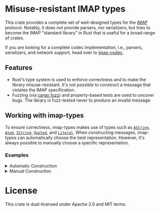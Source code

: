 # Misuse-resistant IMAP types

This crate provides a complete set of well-designed types for the [IMAP] protocol.
Notably, it does *not* provide parsers, nor serializers, but tries to become the IMAP "standard library" in Rust that is
useful for a broad range of crates.

If you are looking for a complete codec implementation, i.e., parsers, serializers, and network support, head over to [imap-codec].

## Features

* Rust's type system is used to enforce correctness and to make the library misuse-resistant.
  It's not possible to construct a message that violates the IMAP specification.
* Fuzzing (via [cargo fuzz]) and property-based tests are used to uncover bugs.
  The library is fuzz-tested never to produce an invalid message.

## Working with imap-types

To ensure correctness, imap-types makes use of types such as
[`AString`](core::AString),
[`Atom`](core::Atom),
[`IString`](core::IString),
[`Quoted`](core::Quoted), and
[`Literal`](core::Literal).
When constructing messages, imap-types can automatically choose the best representation.
However, it's always possible to manually choose a specific representation.

### Examples

<details>
<summary>Automatic Construction</summary>

This ...

```rust
Command::new(
    "A1",
    CommandBody::login("alice", "password").unwrap(),
).unwrap();
```

... will produce ...

```imap
A1 LOGIN alice password
```

However, ...

```rust
Command::new(
    "A1",
    CommandBody::login("alice\"", b"\xCA\xFE".as_ref()).unwrap(),
)
.unwrap();
```

... will produce ...

```imap
A1 LOGIN "alice\"" {2}
\xCA\xFE
```

Also, the construction ...

```rust
Command::new(
    "A1",
    CommandBody::login("alice\x00", "password").unwrap(),
).unwrap();
```

... will fail because IMAP doesn't allow NULL bytes in the username (nor password).
</details>

<details>
<summary>Manual Construction</summary>

You can also use ...

```rust
Command::new(
    "A1",
    CommandBody::login(Literal::try_from("alice").unwrap(), "password").unwrap(),
)
.unwrap();
```

... to produce ...

```imap
A1 LOGIN {5}
alice password
```

... even though "alice" could be encoded more simply with an atom or quoted string.

Also, you can use Rust literals and resort to `unchecked` constructors when you are certain that your input is correct:

```rust
// This could be provided by the email application.
let tag = TagGenerator::random();

Command {
    tag,
    body: CommandBody::Login {
        // Note that the "unchecked" feature must be activated.
        username: AString::from(Atom::unchecked("alice")),
        password: Secret::new(AString::from(Atom::unchecked("password"))),
    },
};
```

In this case, imap-codec won't stand in your way.
However, it won't guarantee that you produce correct messages, either.
</details>

# License

This crate is dual-licensed under Apache 2.0 and MIT terms.

[IMAP]: https://datatracker.ietf.org/doc/html/rfc3501
[imap-codec]: https://github.com/duesee/imap-codec
[cargo fuzz]: https://github.com/rust-fuzz/cargo-fuzz
[core]: https://docs.rs/imap-types/latest/imap_types/core/index.html
